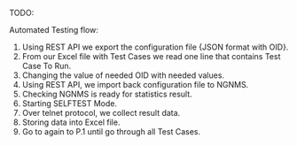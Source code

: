 TODO:

Automated Testing flow:

1.	Using REST API we export the configuration file {JSON format with OID}.
2.	From our Excel file with Test Cases we read one line that contains Test Case To Run.
3.	Changing the value of needed OID with needed values.
4.	Using REST API, we import back configuration file to NGNMS.
5.	Checking NGNMS is ready for statistics result.
6.	Starting SELFTEST Mode.
7.	Over telnet protocol, we collect result data.
8.	Storing data into Excel file.
9.	Go to again to P.1 until go through all Test Cases.

